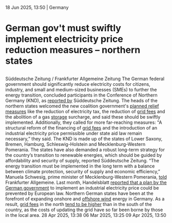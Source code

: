 18 Jun 2025, 13:50
| 
Germany
# German gov't must swiftly implement electricity price reduction measures – northern states
## 
Süddeutsche Zeitung / Frankfurter Allgemeine Zeitung 
The German federal government should significantly reduce electricity costs for citizens, industry, and small and medium-sized businesses (SMEs) to further the energy transition, concluded participants in the Conference of Northern Germany (KND), as [reported by](https://www.sueddeutsche.de/wirtschaft/erneuerbare-energie-nordlaender-fordern-niedrigere-strompreise-dpa.urn-newsml-dpa-com-20090101-250616-930-677926) Süddeutsche Zeitung. The heads of the northern states welcomed the new coalition government's [planned relief measures](https://www.cleanenergywire.org/factsheets/what-germanys-aspiring-coalition-government-agreement-means-climate-and-energy) like the reduction of electricity tax, the reduction of [grid fees](https://www.cleanenergywire.org/glossary/letter_g#grid_fees) and the abolition of a gas [storage](https://www.cleanenergywire.org/glossary/letter_s#storage) surcharge, and said these should be swiftly implemented. Additionally, they called for more far-reaching measures: "A structural reform of the financing of [grid fees](https://www.cleanenergywire.org/glossary/letter_g#grid_fees) and the introduction of an industrial electricity price permissible under state aid law remain necessary,” they said. The KND is made up of the states of Lower Saxony, Bremen, Hamburg, Schleswig-Holstein and Mecklenburg-Western Pomerania.
The states have also demanded a robust long-term strategy for the country’s transition to renewable energies, which should be guided by affordability and security of supply, reported Süddeutsche Zeitung. “The energy transition must be implemented in the long term with a balance between climate protection, security of supply and economic efficiency,” Manuela Schwesig, prime minister of Mecklenburg-Western Pomerania, [told](https://www.faz.net/agenturmeldungen/dpa/schwesig-dringt-auf-rasche-kostendaempfung-bei-strompreisen-110543555.html) Frankfurter Allgemeine.
Last month, Handelsblatt [reported that a plan by the German government](https://www.cleanenergywire.org/news/germanys-plan-industrial-electricity-price-faces-steep-eu-challenges-leaked-govt-report) to implement an industrial electricity price could be prevented by European law. Northern German states have been at the forefront of expanding onshore and [offshore wind](https://www.cleanenergywire.org/glossary/letter_o#offshore_wind) energy in Germany. As a result, [grid fees](https://www.cleanenergywire.org/glossary/letter_g#grid_fees) in the north [tend to be higher](https://www.cleanenergywire.org/news/germany-moves-make-renewable-energy-costs-fairer-new-grid-fees) than in the south of the country, as the costs of updating the grid have so far been borne by those in the local area. 
28 Apr 2025, 13:38
06 Mar 2025, 13:25
09 Apr 2025, 13:50